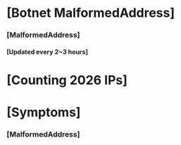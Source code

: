 # [Botnet MalformedAddress]
### [MalformedAddress]
#### [Updated every 2~3 hours]

# [Counting 2026 IPs]

# [Symptoms] 
###   [MalformedAddress]
